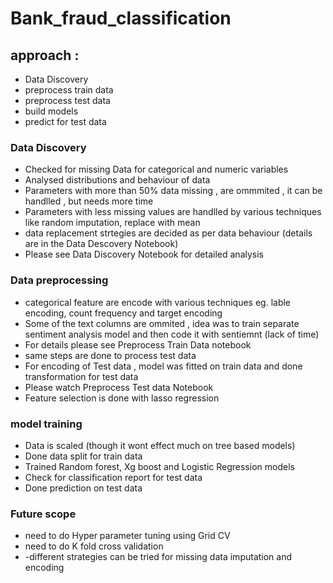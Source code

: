# Bank_fraud_classification

## approach :
- Data Discovery 
- preprocess train data
- preprocess test data
- build models 
- predict for test data

### Data Discovery 

- Checked for missing Data for categorical and numeric variables 
- Analysed distributions and behaviour of data 
- Parameters with more than 50% data missing , are ommmited , it can be handlled , but needs more time 
- Parameters with less missing values are handlled by various techniques like random imputation, replace with mean 
- data replacement strtegies are decided as per data behaviour (details are in the Data Descovery Notebook) 
- Please see Data Discovery Notebook for detailed analysis 

### Data preprocessing 

- categorical feature are encode with various techniques eg. lable encoding, count frequency and target encoding 
- Some of the text columns are ommited , idea was to train separate sentiment analysis model and then code it with sentiemnt (lack of time) 
- For details please see Preprocess Train Data notebook 
- same steps are done to process test data 
- For encoding of Test data , model was fitted on train data and done transformation for test data 
- Please watch Preprocess Test data Notebook 
- Feature selection is done with lasso regression 

### model training 

- Data is scaled (though it wont effect much on tree based models)
- Done data split for train data
- Trained Random forest, Xg boost and Logistic Regression models 
- Check for classification report for test data 
- Done prediction on test data 

### Future scope 

- need to do Hyper parameter tuning using Grid CV 
- need to do K fold cross validation 
- -different strategies can be tried for missing data imputation and encoding 
